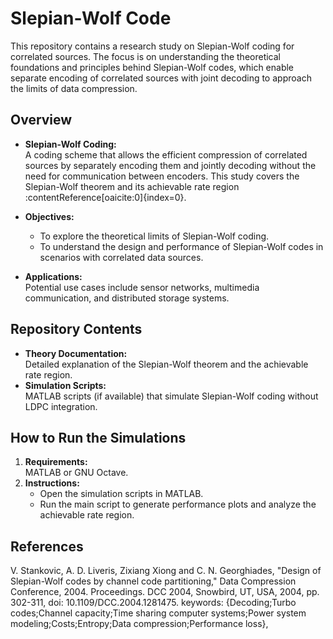 # Slepian-Wolf Code

This repository contains a research study on Slepian-Wolf coding for correlated sources. 
The focus is on understanding the theoretical foundations and principles behind Slepian-Wolf codes, which enable separate encoding of correlated sources with joint decoding to approach the limits of data compression.

## Overview

- **Slepian-Wolf Coding:**  
  A coding scheme that allows the efficient compression of correlated sources by separately encoding them and jointly decoding without the need for communication between encoders.
  This study covers the Slepian-Wolf theorem and its achievable rate region :contentReference[oaicite:0]{index=0}.

- **Objectives:**  
  - To explore the theoretical limits of Slepian-Wolf coding.
  - To understand the design and performance of Slepian-Wolf codes in scenarios with correlated data sources.

- **Applications:**  
  Potential use cases include sensor networks, multimedia communication, and distributed storage systems.

## Repository Contents

- **Theory Documentation:**  
  Detailed explanation of the Slepian-Wolf theorem and the achievable rate region.
- **Simulation Scripts:**  
  MATLAB scripts (if available) that simulate Slepian-Wolf coding without LDPC integration.

## How to Run the Simulations

1. **Requirements:**  
   MATLAB or GNU Octave.
2. **Instructions:**  
   - Open the simulation scripts in MATLAB.
   - Run the main script to generate performance plots and analyze the achievable rate region.

## References
V. Stankovic, A. D. Liveris, Zixiang Xiong and C. N. Georghiades, "Design of Slepian-Wolf codes by channel code partitioning," Data Compression Conference, 2004. Proceedings. DCC 2004, Snowbird, UT, USA, 2004, pp. 302-311, doi: 10.1109/DCC.2004.1281475. keywords: {Decoding;Turbo codes;Channel capacity;Time sharing computer systems;Power system modeling;Costs;Entropy;Data compression;Performance loss},

